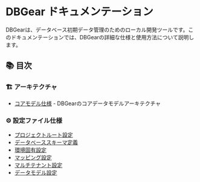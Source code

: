 # DBGear ドキュメンテーション

DBGearは、データベース初期データ管理のためのローカル開発ツールです。このドキュメンテーションでは、DBGearの詳細な仕様と使用方法について説明します。

## 📚 目次

### 🏗️ アーキテクチャ
- [コアモデル仕様](spec_model.md) - DBGearのコアデータモデルアーキテクチャ

### ⚙️ 設定ファイル仕様
- [プロジェクトルート設定](spec_project.md)
- [データベーススキーマ定義](spec_schema.md)
- [環境固有設定](spec_environ.md)
- [マッピング設定](spec_mapping.md)
- [マルチテナント設定](spec_tenant.md)
- [データモデル設定](spec_datamodel.md)
